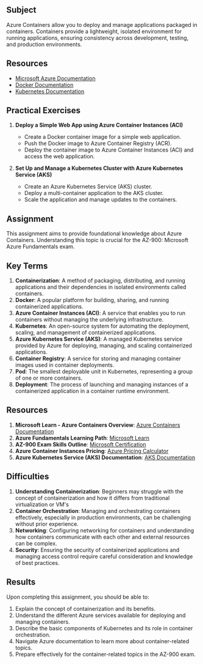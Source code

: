 ## Subject
Azure Containers allow you to deploy and manage applications packaged in containers. Containers provide a lightweight, isolated environment for running applications, ensuring consistency across development, testing, and production environments.

## Resources
- [Microsoft Azure Documentation](https://docs.microsoft.com/en-us/azure/container-instances/)
- [Docker Documentation](https://docs.docker.com/)
- [Kubernetes Documentation](https://kubernetes.io/docs/)



## Practical Exercises
1. **Deploy a Simple Web App using Azure Container Instances (ACI)**
   - Create a Docker container image for a simple web application.
   - Push the Docker image to Azure Container Registry (ACR).
   - Deploy the container image to Azure Container Instances (ACI) and access the web application.

2. **Set Up and Manage a Kubernetes Cluster with Azure Kubernetes Service (AKS)**
   - Create an Azure Kubernetes Service (AKS) cluster.
   - Deploy a multi-container application to the AKS cluster.
   - Scale the application and manage updates to the containers.


## Assignment
This assignment aims to provide foundational knowledge about Azure Containers. Understanding this topic is crucial for the AZ-900: Microsoft Azure Fundamentals exam.

## Key Terms
1. **Containerization**: A method of packaging, distributing, and running applications and their dependencies in isolated environments called containers.
2. **Docker**: A popular platform for building, sharing, and running containerized applications.
3. **Azure Container Instances (ACI)**: A service that enables you to run containers without managing the underlying infrastructure.
4. **Kubernetes**: An open-source system for automating the deployment, scaling, and management of containerized applications.
5. **Azure Kubernetes Service (AKS)**: A managed Kubernetes service provided by Azure for deploying, managing, and scaling containerized applications.
6. **Container Registry**: A service for storing and managing container images used in container deployments.
7. **Pod**: The smallest deployable unit in Kubernetes, representing a group of one or more containers.
8. **Deployment**: The process of launching and managing instances of a containerized application in a container runtime environment.

## Resources
1. **Microsoft Learn - Azure Containers Overview**: [Azure Containers Documentation](https://docs.microsoft.com/en-us/azure/containers/)
2. **Azure Fundamentals Learning Path**: [Microsoft Learn](https://docs.microsoft.com/en-us/learn/paths/azure-fundamentals/)
3. **AZ-900 Exam Skills Outline**: [Microsoft Certification](https://learn.microsoft.com/en-us/certifications/exams/az-900)
4. **Azure Container Instances Pricing**: [Azure Pricing Calculator](https://azure.microsoft.com/en-us/pricing/calculator/?service=container-instances)
5. **Azure Kubernetes Service (AKS) Documentation**: [AKS Documentation](https://docs.microsoft.com/en-us/azure/aks/)

## Difficulties
1. **Understanding Containerization**: Beginners may struggle with the concept of containerization and how it differs from traditional virtualization or VM's
2. **Container Orchestration**: Managing and orchestrating containers effectively, especially in production environments, can be challenging without prior experience.
3. **Networking**: Configuring networking for containers and understanding how containers communicate with each other and external resources can be complex.
4. **Security**: Ensuring the security of containerized applications and managing access control require careful consideration and knowledge of best practices.

## Results
Upon completing this assignment, you should be able to:
1. Explain the concept of containerization and its benefits.
2. Understand the different Azure services available for deploying and managing containers.
3. Describe the basic components of Kubernetes and its role in container orchestration.
4. Navigate Azure documentation to learn more about container-related topics.
5. Prepare effectively for the container-related topics in the AZ-900 exam.


